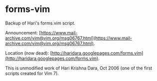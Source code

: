 # forms-vim
Backup of Hari's forms.vim script.

Announcement: [https://www.mail-archive.com/vim@vim.org/msg06767.html](https://www.mail-archive.com/vim@vim.org/msg06767.html).

Location (now dead): [http://haridara.googlepages.com/forms.vim](http://haridara.googlepages.com/forms.vim).

This is unmodified work of Hari Krishna Dara, Oct 2006 (one of the first scripts created for Vim 7).
